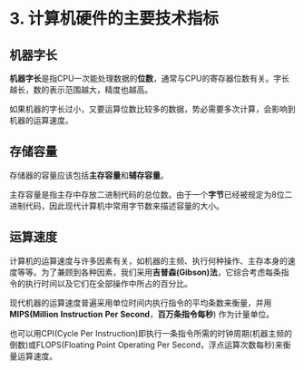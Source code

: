 # 3. 计算机硬件的主要技术指标

## 机器字长

**机器字长**是指CPU一次能处理数据的**位数**，通常与CPU的寄存器位数有关。字长越长，数的表示范围越大，精度也越高。

如果机器的字长过小，又要运算位数比较多的数据，势必需要多次计算，会影响到机器的运算速度。

## 存储容量

存储器的容量应该包括**主存容量**和**辅存容量**。

主存容量是指主存中存放二进制代码的总位数。由于一个**字节**已经被规定为8位二进制代码，因此现代计算机中常用字节数来描述容量的大小。

## 运算速度

计算机的运算速度与许多因素有关，如机器的主频、执行何种操作、主存本身的速度等等。为了兼顾到各种因素，我们采用**吉普森(Gibson)法**，它综合考虑每条指令的执行时间以及它们在全部操作中所占的百分比。

现代机器的运算速度普遍采用单位时间内执行指令的平均条数来衡量，并用**MIPS(Million** **Instruction** **Per** **Second**，**百万条指令每秒**) 作为计量单位。

也可以用CPI(Cycle Per Instruction)即执行一条指令所需的时钟周期(机器主频的倒数)或FLOPS(Floating Point Operating Per Second，浮点运算次数每秒)来衡量运算速度。
